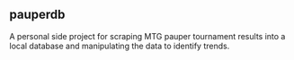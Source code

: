 ## pauperdb

A personal side project for scraping MTG pauper tournament results into a local database and manipulating the data to identify trends.
